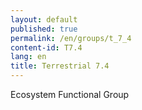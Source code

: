 ```yaml
---
layout: default
published: true
permalink: /en/groups/t_7_4
content-id: T7.4
lang: en
title: Terrestrial 7.4
---
```


Ecosystem Functional Group
